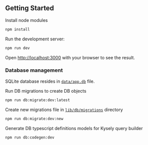 ## Getting Started

Install node modules
```bash
npm install
```

Run the development server:

```bash
npm run dev
```

Open [http://localhost:3000](http://localhost:3000) with your browser to see the result.


### Database management

SQLite database resides in [`data/app.db`](data/) file.

Run DB migrations to create DB objects
```bash
npm run db:migrate:dev:latest
```

Create new migrations file in [`lib/db/migrations`](lib/db/migrations) directory
```bash
npm run db:migrate:dev:new
```

Generate DB typescript definitions models for Kysely query builder
```bash
npm run db:codegen:dev
```
